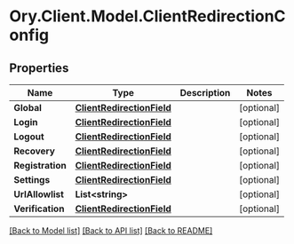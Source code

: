 # Ory.Client.Model.ClientRedirectionConfig

## Properties

Name | Type | Description | Notes
------------ | ------------- | ------------- | -------------
**Global** | [**ClientRedirectionField**](ClientRedirectionField.md) |  | [optional] 
**Login** | [**ClientRedirectionField**](ClientRedirectionField.md) |  | [optional] 
**Logout** | [**ClientRedirectionField**](ClientRedirectionField.md) |  | [optional] 
**Recovery** | [**ClientRedirectionField**](ClientRedirectionField.md) |  | [optional] 
**Registration** | [**ClientRedirectionField**](ClientRedirectionField.md) |  | [optional] 
**Settings** | [**ClientRedirectionField**](ClientRedirectionField.md) |  | [optional] 
**UrlAllowlist** | **List&lt;string&gt;** |  | [optional] 
**Verification** | [**ClientRedirectionField**](ClientRedirectionField.md) |  | [optional] 

[[Back to Model list]](../README.md#documentation-for-models) [[Back to API list]](../README.md#documentation-for-api-endpoints) [[Back to README]](../README.md)

